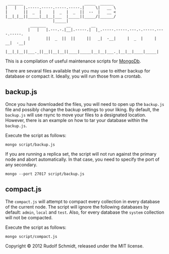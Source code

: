 ```
 _______                           _____  ______
|   |   |.-----.-----.-----.-----.|     \|   __ \
|       ||  _  |     |  _  |  _  ||  --  |   __ <
|__|_|__||_____|__|__|___  |_____||_____/|______/
                     |_____|
           _______         __         __
          |   |   |.---.-.|__|.-----.|  |_.-----.-----.---.-.-----.----.-----.
          |       ||  _  ||  ||     ||   _|  -__|     |  _  |     |  __|  -__|
          |__|_|__||___._||__||__|__||____|_____|__|__|___._|__|__|____|_____|
```

This is a compilation of useful maintenance scripts for [MongoDb](http://mongodb.org).

There are sevaral files available that you may use to either backup for database 
or compact it. Ideally, you will run those from a crontab.

## backup.js

Once you have downloaded the files, you will need to open up the `backup.js` file and 
possibly change the backup settings to your liking. By default, the `backup.js` will 
use rsync to move your files to a designated location. However, there is an example on 
how to tar your database within the `backup.js`.

Execute the script as follows:

```console
mongo script/backup.js
```

If you are running a replica set, the script will not run against the primary node and 
abort automatically. In that case, you need to specify the port of any secondary.

```console
mongo --port 27017 script/backup.js
```


## compact.js

The `compact.js` will attempt to compact every collection in every database of the
current node. The script will ignore the following databases by default: `admin`, `local` 
and `test`. Also, for every database the `system` collection will not be compacted.

Execute the script as follows:

```console
mongo script/compact.js
```

Copyright &copy; 2012 Rudolf Schmidt, released under the MIT license.

